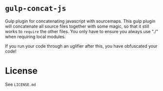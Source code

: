 `gulp-concat-js`
====================

Gulp plugin for concatenating javascript with sourcemaps.
This gulp plugin will concatenate all source files together with some magic,
so that it still works to `require` the other files. You only have to ensure you always
use "./" when requiring local modules.

If you run your code through an uglifier after this, you have obfuscated your code!


# License
See `LICENSE.md`

